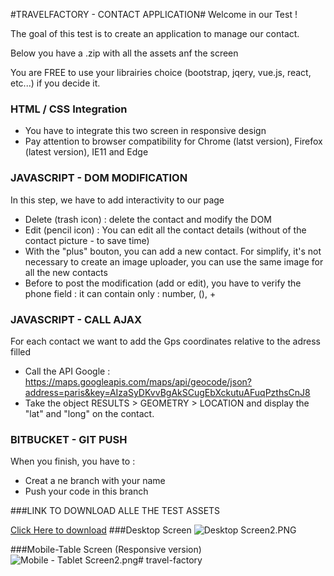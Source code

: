 #TRAVELFACTORY - CONTACT APPLICATION#
Welcome in our Test !   
  
The goal of this test is to create an application to manage our contact.

Below you have a .zip with all the assets anf the screen

You are FREE to use your librairies choice (bootstrap, jqery, vue.js, react, etc...) if you decide it. 

### HTML / CSS Integration ###
* You have to integrate this two screen in responsive design
* Pay attention to browser compatibility for Chrome (latst version), Firefox (latest version), IE11 and Edge

### JAVASCRIPT - DOM MODIFICATION
In this step, we have to add interactivity to our page

* Delete (trash icon) : delete the contact and modify the DOM
* Edit (pencil icon) :  You can edit all the contact details (without of the contact picture - to save time)
* With the "plus" bouton, you can add a new contact. For simplify, it's not necessary to create an image uploader, you can use the same image for all the new contacts
* Before to post the modification (add or edit), you have to verify the phone field : it can contain only : number, (), +

### JAVASCRIPT - CALL AJAX
For each contact we want to add the Gps coordinates relative to the adress filled

* Call the API Google : https://maps.googleapis.com/maps/api/geocode/json?address=paris&key=AIzaSyDKvvBgAkSCugEbXckutuAFuqPzthsCnJ8
* Take the object RESULTS > GEOMETRY > LOCATION and display the "lat" and "long" on the contact.

### BITBUCKET - GIT PUSH 
When you finish, you have to : 

* Creat a ne branch with your name
* Push your code in this branch


###LINK TO DOWNLOAD ALLE THE TEST ASSETS

[Click Here to download](https://bitbucket.org/!api/2.0/snippets/fronttravelfactory/XEayE/7c6de067b21f5939dd465522c29d73d0ba65c509/files/TEST%20JS%20-%20HTML.zip)
###Desktop Screen
![Desktop Screen2.PNG](https://bytebucket.org/snippets/fronttravelfactory/B8AaAk/raw/d8c2ad7c9e17d18c6d41585c3c98f8a1724cc344/Desktop%20Screen2.PNG)

###Mobile-Table Screen (Responsive version)![Mobile - Tablet Screen2.png](https://bytebucket.org/snippets/fronttravelfactory/8r9xr4/raw/ae8863bf7ce402cd2c4edd41f48a902dd5fd3c9d/Mobile%20-%20Tablet%20Screen2.png)# travel-factory
